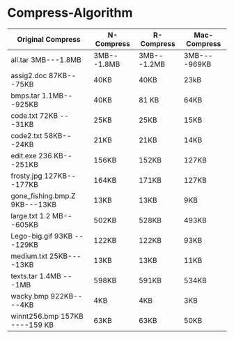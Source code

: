 # Compress-Algorithm

Original Compress| N-Compress | R-Compress | Mac-Compress
---------------- |------------|------------|------------
all.tar 3MB---1.8MB |3MB---1.8MB| 3MB---1.2MB| 3MB----969KB
assig2.doc 87KB---75KB | 40KB |40KB |23kB
bmps.tar 1.1MB---925KB | 40KB | 81 KB | 64KB
code.txt 72KB ---31KB| 25KB | 25KB | 15KB
code2.txt 58KB---24KB | 21KB| 21KB | 14KB
edit.exe 236 KB---251KB | 156KB | 152KB | 127KB
frosty.jpg 127KB---177KB | 164KB | 171KB | 127KB
gone_fishing.bmp.Z 9KB---13KB | 13KB | 13KB | 9KB
large.txt 1.2 MB---605KB | 502KB | 528KB | 493KB
Lego-big.gif 93KB ---129KB | 122KB | 122KB | 93KB
medium.txt 25KB----13KB | 13KB | 13KB | 11KB
texts.tar 1.4MB ---1MB| 598KB | 591KB| 534KB
wacky.bmp 922KB----4KB | 4KB | 4KB | 3KB
winnt256.bmp 157KB ----159 KB| 63KB | 63KB | 50KB




